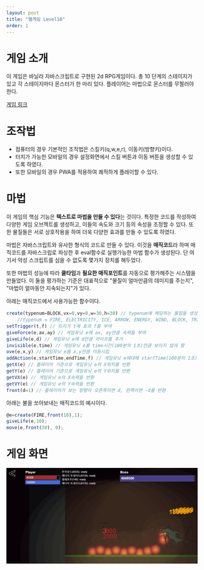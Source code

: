 ```yaml
---
layout: post
title: "웹게임 Level10"
order: 1
---
```

# 게임 소개

이 게임은 바닐라 자바스크립트로 구현된 2d RPG게임이다. 총 10 단계의 스테이지가 있고 각 스테이지마다 몬스터가 한 마리 있다. 플레이어는 마법으로 몬스터를 무찔러야한다.

[게임 링크](https://ijun17.github.io/Level10/)

# 조작법

* 컴퓨터의 경우 기본적인 조작법은 스킬키(q,w,e,r), 이동키(방향키)이다.
* 터치가 가능한 모바일의 경우 설정화면에서 스킬 버튼과 이동 버튼을 생성할 수 있도록 하였다. 
* 또한 모바일의 경우 PWA를 적용하여 쾌적하게 플레이할 수 있다.

# 마법

이 게임의 핵심 기능은 **텍스트로 마법을 만들 수 있다**는 것이다. 특정한 코드를 작성하여 다양한 게임 오브젝트를 생성하고, 이들의 속도와 크기 등의 속성을 조정할 수 있다. 또한 물질들은 서로 상호작용을 하여 더욱 다양한 효과를 만들 수 있도록 하였다. 

마법은 자바스크립트와 유사한 형식의 코드로 만들 수 있다. 이것을 **매직코드**라 하며 매직코드를 자바스크립로 파싱한 후 eval함수로 실행가능한 마법 함수가 생성된다. 단 여기서 악성 스크립트를 심을 수 없도록 몇가지 장치를 해두었다.

또한 마법의 성능에 따라 **쿨타임**과 **필요한 매직포인트**를 자동으로 평가해주는 시스템을 만들었다. 이 둘을 평가하는 기준은 대표적으로 "물질이 얼마만큼의 데미지를 주는지", "마법이 얼마동안 지속되는지"가 있다.

아래는 매직코드에서 사용가능한 함수이다.

```js
create(typenum=BLOCK,vx=0,vy=0,w=30,h=30) // typenum에 해당하는 물질을 생성하여, 속도를 vx,vy만큼 크기를 w,h만큼 조정
    //typenum = FIRE, ELECTRICITY, ICE, ARROW, ENERGY, WIND, BLOCK, TRIGGER
setTrigger(t,f) // 트리거 t에 효과 f를 부여
giveForce(e,ax,ay) // 게임유닛 e에 ax, ay만큼 속력을 부여
giveLife(e,d) // 게임유닛 e에 d만큼 라이프를 추가
invisible(e,time) // 게임유닛 e를 time시간(100분의 1초)만큼 보이지 않게 함
ove(e,x,y) // 게임유닛 e를 x,y만큼 이동시킴
addAction(e,startTime,endTime,f) // 게임유닛 e에대해 startTime(100분의 1초)부터 endTime(100분의 1초)까지 행동 f를 하게 함
getX(e) // 플레이어 기준으로 게임유닛 e의 X위치를 반환 
getY(e) // 플레이어 기준으로 게임유닛 e의 Y위치를 반환 
getVX(e) // 게임유닛 e의 X속력을 반환
getVY(e) // 게임유닛 e의 Y속력을 반환
front(d=1) // 플레이어가 보는 방향이 오른쪽이면 d, 왼쪽이면 -d를 반환
```

아래는 불을 쏘아보내는 매직코드의 예시이다.

```js
@e=create(FIRE,front(10),1);
giveLife(e,10);
move(e,front(30), 0);
```

# 게임 화면

![image](https://github.com/ijun17/Level10/blob/master/resource/readme/fight%20monster.png?raw=true)